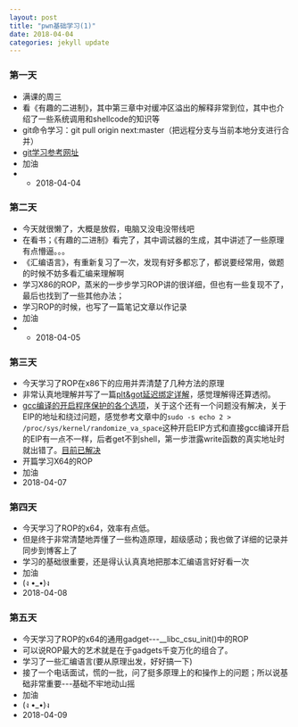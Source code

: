 ```yaml
---
layout: post
title: "pwn基础学习(1)"
date: 2018-04-04 
categories: jekyll update
---
```


### 第一天
+ 满课的周三
+ 看《有趣的二进制》，其中第三章中对缓冲区溢出的解释非常到位，其中也介绍了一些系统调用和shellcode的知识等
+ git命令学习：git pull origin next:master（把远程分支与当前本地分支进行合并）
+ [git学习参考网址](https://www.yiibai.com/git/)
+ 加油
+ + 2018-04-04

### 第二天
+ 今天就很懒了，大概是放假，电脑又没电没带线吧
+ 在看书；《有趣的二进制》看完了，其中调试器的生成，其中讲述了一些原理有点懵逼。。。
+ 《汇编语言》，有重新复习了一次，发现有好多都忘了，都说要经常用，做题的时候不妨多看汇编来理解啊
+ 学习X86的ROP，蒸米的一步步学习ROP讲的很详细，但也有一些复现不了，最后也找到了一些其他办法；
+ 学习ROP的时候，也写了一篇笔记文章以作记录
+ 加油
+ + 2018-04-05

### 第三天
+ 今天学习了ROP在x86下的应用并弄清楚了几种方法的原理
+ 非常认真地理解并写了一篇[plt&got延迟绑定详解](https://zoepla.github.io/2018/04/%E9%9D%9E%E5%B8%B8%E8%AF%A6%E7%BB%86%E8%A7%A3%E9%87%8Aplt&got/)，感觉理解得还算透彻。
+ [gcc编译的开启程序保护的各个选项](https://zoepla.github.io/2018/04/gcc%E7%9A%84%E7%BC%96%E8%AF%91%E5%85%B3%E4%BA%8E%E7%A8%8B%E5%BA%8F%E4%BF%9D%E6%8A%A4%E5%BC%80%E5%90%AF%E7%9A%84%E9%80%89%E9%A1%B9/)，关于这个还有一个问题没有解决，关于EIP的地址和绕过问题，感觉参考文章中的`sudo -s echo 2 > /proc/sys/kernel/randomize_va_space`这种开启EIP方式和直接gcc编译开启的EIP有一点不一样，后者get不到shell，第一步泄露write函数的真实地址时就出错了。[目前已解决](https://zoepla.github.io/2018/04/%E4%B8%80%E6%AD%A5%E4%B8%80%E6%AD%A5%E5%AD%A6ROP%E4%B9%8Blinux_x64%E7%AF%87/)
+ 开篇学习X64的ROP
+ 加油
+ 2018-04-07

### 第四天
+ 今天学习了ROP的x64，效率有点低。
+ 但是终于非常清楚地弄懂了一些构造原理，超级感动；我也做了详细的记录并同步到博客上了
+ 学习的基础很重要，还是得认认真真地把那本汇编语言好好看一次
+ 加油
+ (ง •_•)ง
+ 2018-04-08

### 第五天
+ 今天学习了ROP的x64的通用gadget---__libc_csu_init()中的ROP
+ 可以说ROP最大的艺术就是在于gadgets千变万化的组合了。
+ 学习了一些汇编语言(要从原理出发，好好搞一下)
+ 接了一个电话面试，慌的一批，问了挺多原理上的和操作上的问题；所以说基础非常重要---基础不牢地动山摇
+ 加油
+ (ง •_•)ง
+ 2018-04-09